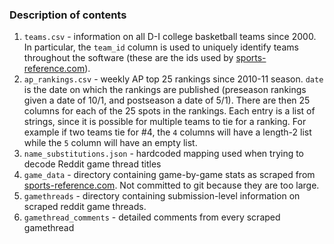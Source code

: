 ### Description of contents
1. `teams.csv` - information on all D-I college basketball teams since 2000. In particular,
the `team_id` column is used to uniquely identify teams throughout the software 
(these are the ids used by [sports-reference.com](http://sports-reference.com)).
2. `ap_rankings.csv` - weekly AP top 25 rankings since 2010-11 season. `date` is the date on which the rankings are published
(preseason rankings given a date of 10/1, and postseason a date of 5/1). There are then 25 columns for each 
of the 25 spots in the rankings. Each entry is a list of strings, since it is possible for multiple teams to tie
for a ranking. For example if two teams tie for #4, the `4` columns will have a length-2 list while the `5` column
will have an empty list.
3. `name_substitutions.json` - hardcoded mapping used when trying to decode Reddit game thread titles
4. `game_data` - directory containing game-by-game stats as scraped from [sports-reference.com](http://sports-reference.com).
Not committed to git because they are too large.
5. `gamethreads` - directory containing submission-level information on scraped reddit game threads.
6. `gamethread_comments` - detailed comments from every scraped gamethread
